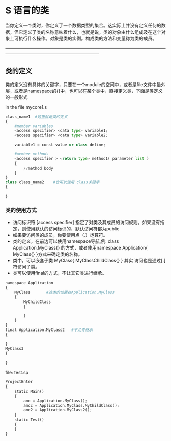 # S 语言的类 
当你定义一个类时，你定义了一个数据类型的集合。这实际上并没有定义任何的数据，但它定义了类的名称意味着什么，也就是说，类的对象由什么组成及在这个对象上可执行什么操作。对象是类的实例。构成类的方法和变量称为类的成员。

—————————————————————————————————————————————————————————

## 类的定义 
类的定义没有具体的关键字，只要在一个module的空间中，或者是file文件中最外层，或者是namespace的{}中，也可以在某个类中，直接定义类，下面是类定义的一般形式

in the file mycore1.s
```python
class_name1  #这里就是类的定义
{
    #member variables
    <access specifier> <data type> variable1;
    <access specifier> <data type> variable2;

    variable1 = const value or class define;

    #member methods
    <access specifier > <return type> method1( parameter list )
    {
        //method body
    }
}
class class_name2    #也可以使用 class关键字
{

}
```
### 类的使用方式
- 访问标识符 [access specifier] 指定了对类及其成员的访问规则。如果没有指定，则使用默认的访问标识的，默认访问符都为public
- 如果要访问类的成员，你要使用点（.）运算符。
- 类的定义，在前边可以使用namespace导航,例: class Application.MyClass{} 的方式，或者使用namespace Application{ MyClass{} }方式来确定类的名称。
- 类中，可以嵌套子类 MyClass{  MyClassChildClass{} } 其实 访问也是通过[.]符访问子类。
- 类可以使用final的方式，不让其它类进行继承。

```python
namespace Application
{
    MyClass       #这类的位置在Application.MyClass
    {
        MyChildClass
        {

        }
    }
}
final Application.MyClass2   #不允许继承
{

}
MyClass3
{
    
}


```

file: test.sp
```python
ProjectEnter
{
    static Main()
    {  
        amc = Application.MyClass();
        amcc = Application.MyClass.MyChildClass();
        amc2 = Application.MyClass2();
    }
    static Test()
    {
    }
}
```
